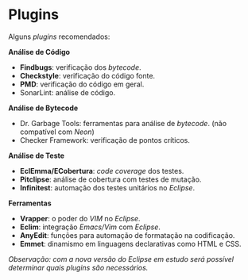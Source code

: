 # Plugins

Alguns _plugins_ recomendados:

**Análise de Código**

* **Findbugs**: verificação dos _bytecode_.
* **Checkstyle**: verificação do código fonte.
* **PMD**: verificação do código em geral.
* SonarLint: análise de código.

**Análise de Bytecode**

* Dr. Garbage Tools: ferramentas para análise de _bytecode_. \(não compatível com _Neon_\)
* Checker Framework: verificação de pontos críticos.

**Análise de Teste**

* **EclEmma\/ECobertura**: _code coverage_ dos testes.
* **Pitclipse**: análise de cobertura com testes de mutação.
* **Infinitest**: automação dos testes unitários no _Eclipse_.

**Ferramentas**

* **Vrapper**: o poder do _VIM_ no _Eclipse_.
* **Eclim**: integração _Emacs\/Vim_ com _Eclipse_.
* **AnyEdit**: funções para automação de formatação na codificação.
* **Emmet**: dinamismo em linguagens declarativas como HTML e CSS.

_Observação: com a nova versão do Eclipse em estudo será possível determinar quais plugins são necessários._

